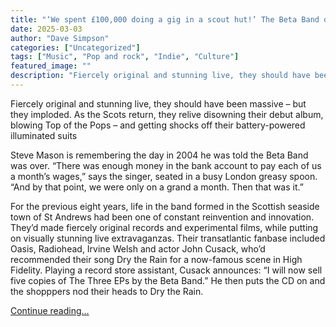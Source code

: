 ```yaml
---
title: "‘We spent £100,000 doing a gig in a scout hut!’ The Beta Band on debt, disastrous decisions – and their defiant comeback"
date: 2025-03-03
author: "Dave Simpson"
categories: ["Uncategorized"]
tags: ["Music", "Pop and rock", "Indie", "Culture"]
featured_image: ""
description: "Fiercely original and stunning live, they should have been massive – but they imploded. As the Scots return, they relive disowning their debut album, blowing To..."
---
```


Fiercely original and stunning live, they should have been massive – but they imploded. As the Scots return, they relive disowning their debut album, blowing Top of the Pops – and getting shocks off their battery-powered illuminated suits

Steve Mason is remembering the day in 2004 he was told the Beta Band was over. “There was enough money in the bank account to pay each of us a month’s wages,” says the singer, seated in a busy London greasy spoon. “And by that point, we were only on a grand a month. Then that was it.”

For the previous eight years, life in the band formed in the Scottish seaside town of St Andrews had been one of constant reinvention and innovation. They’d made fiercely original records and experimental films, while putting on visually stunning live extravaganzas. Their transatlantic fanbase included Oasis, Radiohead, Irvine Welsh and actor John Cusack, who’d recommended their song Dry the Rain for a now-famous scene in High Fidelity. Playing a record store assistant, Cusack announces: “I will now sell five copies of The Three EPs by the Beta Band.” He then puts the CD on and the shopppers nod their heads to Dry the Rain.

[Continue reading...](https://www.theguardian.com/music/2025/mar/03/beta-band-debt-disastrous-decisions-defiant-comeback-top-of-the-pops-scots)

